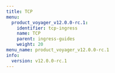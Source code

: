 ```yaml
---
title: TCP
menu:
  product_voyager_v12.0.0-rc.1:
    identifier: tcp-ingress
    name: TCP
    parent: ingress-guides
    weight: 20
menu_name: product_voyager_v12.0.0-rc.1
info:
  version: v12.0.0-rc.1
---
```


